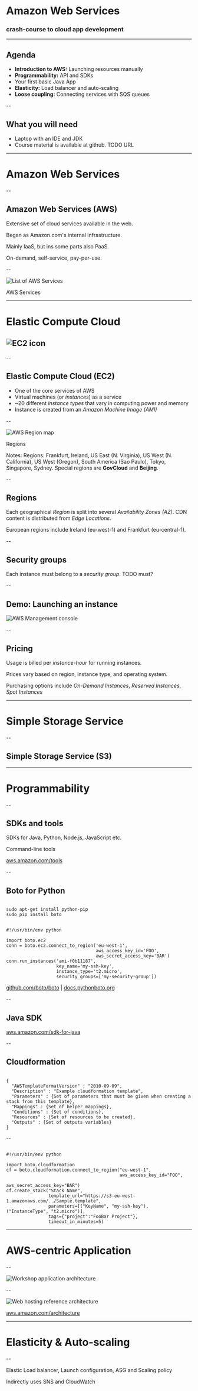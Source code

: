 
# Amazon Web Services
### crash-course to cloud app development

---

## Agenda

- **Introduction to AWS:** Launching resources manually
- **Programmability:** API and SDKs
- Your first basic Java App
- **Elasticity:** Load balancer and auto-scaling
- **Loose coupling:** Connecting services with SQS queues

--

## What you will need

- Laptop with an IDE and JDK
- Course material is available at github. TODO URL

---

# Amazon Web Services

--

## Amazon Web Services (AWS)

Extensive set of cloud services available in the web.

Began as Amazon.com's internal infrastructure.

Mainly IaaS, but ins some parts also PaaS.

On-demand, self-service, pay-per-use.

--

![List of AWS Services](/img/aws_list_of_services.png)

AWS Services

---

# Elastic Compute Cloud
## ![EC2 icon](/img/aws_icon_ec2.svg)

--

## Elastic Compute Cloud (EC2)

- One of the core services of AWS
- Virtual machines (or *instances*) as a service
- ~20 different *instance types* that vary in computing power and memory
- Instance is created from an *Amazon Machine Image (AMI)*

--

![AWS Region map](/img/aws_map_regions.png)

Regions

Notes: Regions: Frankfurt, Ireland, US East (N. Virginia), US West (N. California), US West (Oregon), South America (Sao Paulo), Tokyo, Singapore, Sydney. Special regions are **GovCloud** and **Beijing**.

--

## Regions

Each geographical *Region* is split into several *Availability Zones (AZ)*. CDN content is distributed from *Edge Locations*.

European regions include Ireland (eu-west-1) and Frankfurt (eu-central-1).

--

## Security groups

Each instance must belong to a *security group*. TODO must?

--

## Demo: Launching an instance

![AWS Management console](/img/aws_management_console.png)

--

## Pricing

Usage is billed per *instance-hour* for running instances.

Prices vary based on region, instance type, and operating system.

Purchasing options include *On-Demand Instances*, *Reserved Instances*, *Spot Instances*

---

# Simple Storage Service

--

## Simple Storage Service (S3)


---

# Programmability

--

## SDKs and tools

SDKs for Java, Python, Node.js, JavaScript etc.

Command-line tools

[aws.amazon.com/tools](http://aws.amazon.com/tools/)

--

## Boto for Python

<pre><code data-trim="" class="shell">
sudo apt-get install python-pip
sudo pip install boto
</code></pre>

<pre><code data-trim="" class="python">
#!/usr/bin/env python

import boto.ec2
conn = boto.ec2.connect_to_region('eu-west-1',
                                  aws_access_key_id='FOO',
                                  aws_secret_access_key='BAR')
conn.run_instances('ami-f0b11187',
                   key_name='my-ssh-key',
                   instance_type='t2.micro',
                   security_groups=['my-security-group'])
</code></pre>

[github.com/boto/boto](https://github.com/boto/boto) | [docs.pythonboto.org](http://docs.pythonboto.org/)

--

## Java SDK

[aws.amazon.com/sdk-for-java](http://aws.amazon.com/sdk-for-java/)

--

## Cloudformation

<pre><code data-trim="" class="json">
{
  "AWSTemplateFormatVersion" : "2010-09-09",
  "Description" : "Example cloudformation template",
  "Parameters" : {Set of parameters that must be given when creating a stack from this template},
  "Mappings" : {Set of helper mappings},
  "Conditions" : {Set of conditions},
  "Resources" : {Set of resources to be created},
  "Outputs" : {Set of outputs variables}
}
</code></pre>

--

<pre><code data-trim="" class="python">
#!/usr/bin/env python

import boto.cloudformation
cf = boto.cloudformation.connect_to_region("eu-west-1",
                                           aws_access_key_id="FOO",
                                           aws_secret_access_key="BAR")
cf.create_stack("Stack Name",
                template_url="https://s3-eu-west-1.amazonaws.com/../Sample.template",
                parameters=[("KeyName", "my-ssh-key"), ("InstanceType", "t2.micro")],
                tags={"project":"FooBar Project"},
                timeout_in_minutes=5)
</code></pre>

---

# AWS-centric Application

--

![Workshop application architecture](/img/aws_workshop_arch.png)

--

![Web hosting reference architecture](/img/aws_reference_architecture_web_hosting.png)

[aws.amazon.com/architecture](http://aws.amazon.com/architecture/)


---

# Elasticity & Auto-scaling

--

Elastic Load balancer, Launch configuration, ASG and Scaling policy

Indirectly uses SNS and CloudWatch
